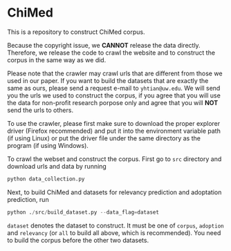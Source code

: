 # ChiMed

This is a repository to construct ChiMed corpus. 

Because the copyright issue, we **CANNOT** release the data directly. Therefore, we release the code to crawl the website and to construct the corpus in the same way as we did. 

Please note that the crawler may crawl urls that are different from those we used in our paper. If you want to build the datasets that are exactly the same as ours, please send a request e-mail to ```yhtian@uw.edu```. We will send you the urls we used to construct the corpus, if you agree that you will use the data for non-profit research porpose only and agree that you will **NOT** send the urls to others. 

To use the crawler, please first make sure to download the proper explorer driver (Firefox recommended) and put it into the environment variable path (if using Linux) or put the driver file under the same directory as the program (if using Windows).

To crawl the webset and construct the corpus. First go to ```src``` directory and download urls and data by running
```python
python data_collection.py
```

Next, to build ChiMed and datasets for relevancy prediction and adoptation prediction, run
```python
python ./src/build_dataset.py --data_flag=dataset
```
```dataset``` denotes the dataset to construct. It must be one of ```corpus```, ```adoption``` and ```relevancy``` (or ```all``` to build all above, which is recommended). You need to build the corpus before the other two datasets.
